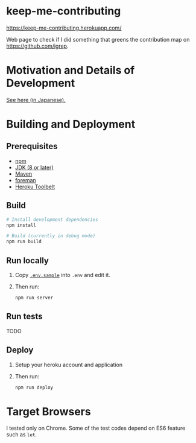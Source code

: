 # keep-me-contributing

https://keep-me-contributing.herokuapp.com/

Web page to check if I did something that greens the contribution map on https://github.com/igrep.

# Motivation and Details of Development

[See here (in Japanese).](/これも読んでください.ja.md)

# Building and Deployment

## Prerequisites

- [npm](https://www.npmjs.com/)
- [JDK (8 or later)](http://www.oracle.com/technetwork/java/javase/downloads/jdk8-downloads-2133151.html)
- [Maven](https://maven.apache.org/)
- [foreman](https://rubygems.org/gems/foreman)
- [Heroku Toolbelt](https://rubygems.org/gems/foreman)

## Build

```bash
# Install development dependencies
npm install

# Build (currently in debug mode)
npm run build
```

## Run locally

1. Copy [`.env.sample`](/.env.sample) into `.env` and edit it.
2. Then run:

    ```bash
    npm run server
    ```

## Run tests

TODO

## Deploy

1. Setup your heroku account and application
2. Then run:

    ```bash
    npm run deploy
    ```

# Target Browsers

I tested only on Chrome. Some of the test codes depend on ES6 feature such as `let`.
